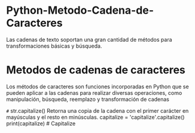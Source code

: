 # Python-Metodo-Cadena-de-Caracteres
Las cadenas de texto soportan una gran cantidad de métodos para transformaciones básicas y búsqueda.


# Metodos de cadenas de caracteres

Los métodos de caracteres son funciones incorporadas en Python que se pueden aplicar a las cadenas para realizar diversas operaciones, como manipulación, búsqueda, reemplazo y transformación de cadenas

`#` str.capitalize()
  Retorna una copia de la cadena con el primer carácter en mayúsculas y el resto en minúsculas.
    capitalize = 'capitalize'.capitalize()
    print(capitalize) # Capitalize
